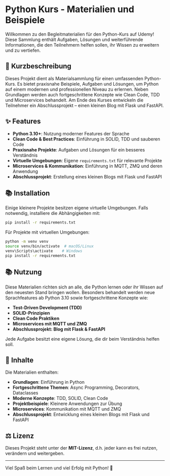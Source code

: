 # Python Kurs - Materialien und Beispiele

Willkommen zu den Begleitmaterialien für den Python-Kurs auf Udemy! Diese Sammlung enthält Aufgaben, Lösungen und weiterführende Informationen, die den Teilnehmern helfen sollen, ihr Wissen zu erweitern und zu vertiefen.

## 📝 Kurzbeschreibung

Dieses Projekt dient als Materialsammlung für einen umfassenden Python-Kurs. Es bietet praxisnahe Beispiele, Aufgaben und Lösungen, um Python auf einem modernen und professionellen Niveau zu erlernen. Neben Grundlagen werden auch fortgeschrittene Konzepte wie Clean Code, TDD und Microservices behandelt. Am Ende des Kurses entwickeln die Teilnehmer ein Abschlussprojekt – einen kleinen Blog mit Flask und FastAPI.

## ✨ Features

- **Python 3.10+**: Nutzung moderner Features der Sprache
- **Clean Code & Best Practices**: Einführung in SOLID, TDD und sauberen Code
- **Praxisnahe Projekte**: Aufgaben und Lösungen für ein besseres Verständnis
- **Virtuelle Umgebungen**: Eigene `requirements.txt` für relevante Projekte
- **Microservices & Kommunikation**: Einführung in MQTT, ZMQ und deren Anwendung
- **Abschlussprojekt**: Erstellung eines kleinen Blogs mit Flask und FastAPI

## 📚 Installation

Einige kleinere Projekte besitzen eigene virtuelle Umgebungen. Falls notwendig, installiere die Abhängigkeiten mit:

```bash
pip install -r requirements.txt
```

Für Projekte mit virtuellen Umgebungen:

```bash
python -m venv venv
source venv/bin/activate  # macOS/Linux
venv\Scripts\activate    # Windows
pip install -r requirements.txt
```

## 📚 Nutzung

Diese Materialien richten sich an alle, die Python lernen oder ihr Wissen auf den neuesten Stand bringen wollen. Besonders behandelt werden neue Sprachfeatures ab Python 3.10 sowie fortgeschrittene Konzepte wie:

- **Test-Driven Development (TDD)**
- **SOLID-Prinzipien**
- **Clean Code Praktiken**
- **Microservices mit MQTT und ZMQ**
- **Abschlussprojekt: Blog mit Flask & FastAPI**

Jede Aufgabe besitzt eine eigene Lösung, die dir beim Verständnis helfen soll.

## 📅 Inhalte

Die Materialien enthalten:

- **Grundlagen**: Einführung in Python
- **Fortgeschrittene Themen**: Async Programming, Decorators, Dataclasses
- **Moderne Konzepte**: TDD, SOLID, Clean Code
- **Projektbeispiele**: Kleinere Anwendungen zur Übung
- **Microservices**: Kommunikation mit MQTT und ZMQ
- **Abschlussprojekt**: Entwicklung eines kleinen Blogs mit Flask und FastAPI

## ⚖ Lizenz

Dieses Projekt steht unter der **MIT-Lizenz**, d.h. jeder kann es frei nutzen, verändern und weitergeben.

---

Viel Spaß beim Lernen und viel Erfolg mit Python! 🚀
